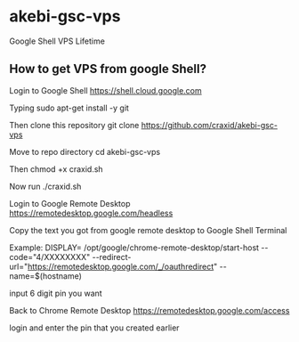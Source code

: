# akebi-gsc-vps
Google Shell VPS Lifetime


## How to get VPS from google Shell?

Login to Google Shell
https://shell.cloud.google.com

Typing
sudo apt-get install -y git

Then clone this repository 
git clone https://github.com/craxid/akebi-gsc-vps

Move to repo directory
cd akebi-gsc-vps

Then 
chmod +x craxid.sh

Now run
./craxid.sh

Login to Google Remote Desktop
https://remotedesktop.google.com/headless

Copy the text you got from google remote desktop to Google Shell Terminal 

Example: DISPLAY= /opt/google/chrome-remote-desktop/start-host --code="4/XXXXXXXX" --redirect-url="https://remotedesktop.google.com/_/oauthredirect" --name=$(hostname)

input 6 digit pin you want

Back to Chrome Remote Desktop
https://remotedesktop.google.com/access

login and enter the pin that you created earlier

